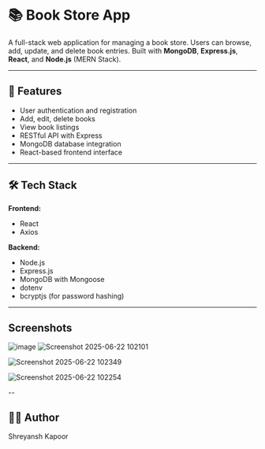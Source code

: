 # 📚 Book Store App

A full-stack web application for managing a book store. Users can browse, add, update, and delete book entries. Built with **MongoDB**, **Express.js**, **React**, and **Node.js** (MERN Stack).

---

## 🚀 Features

- User authentication and registration
- Add, edit, delete books
- View book listings
- RESTful API with Express
- MongoDB database integration
- React-based frontend interface

---

## 🛠️ Tech Stack

**Frontend:**
- React
- Axios

**Backend:**
- Node.js
- Express.js
- MongoDB with Mongoose
- dotenv
- bcryptjs (for password hashing)

---
## Screenshots
![image](https://github.com/user-attachments/assets/934aa024-0cc1-4e8d-9584-ac4a67c95a5b)
![Screenshot 2025-06-22 102101](https://github.com/user-attachments/assets/c7107a24-4f92-4660-9ab2-6f4c89e52e70)

![Screenshot 2025-06-22 102349](https://github.com/user-attachments/assets/5be21dcd-b718-40d1-a502-a31aa80d3e71)

![Screenshot 2025-06-22 102254](https://github.com/user-attachments/assets/381fd086-e1ae-4928-b9ae-f318a8e4c845)






--
## 🧑‍💻 Author
Shreyansh Kapoor


